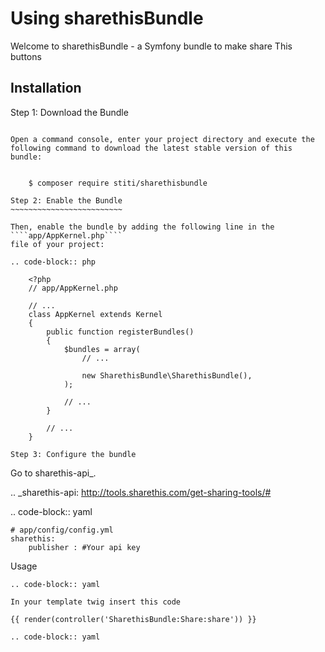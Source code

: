 Using sharethisBundle
===================

Welcome to sharethisBundle - a Symfony bundle to make share This buttons

Installation
------------

Step 1: Download the Bundle
~~~~~~~~~~~~~~~~~~~~~~~~~~~

Open a command console, enter your project directory and execute the
following command to download the latest stable version of this bundle:


    $ composer require stiti/sharethisbundle

Step 2: Enable the Bundle
~~~~~~~~~~~~~~~~~~~~~~~~~

Then, enable the bundle by adding the following line in the ````app/AppKernel.php````
file of your project:

.. code-block:: php

    <?php
    // app/AppKernel.php

    // ...
    class AppKernel extends Kernel
    {
        public function registerBundles()
        {
            $bundles = array(
                // ...

                new SharethisBundle\SharethisBundle(),
            );

            // ...
        }

        // ...
    }

Step 3: Configure the bundle
~~~~~~~~~~~~~~~~~~~~~~~~~~~~~~~~~~~~~~~

Go to sharethis-api_. 

.. _sharethis-api: http://tools.sharethis.com/get-sharing-tools/#

.. code-block:: yaml

    # app/config/config.yml
    sharethis:
        publisher : #Your api key

Usage
~~~~~~~~~~~~~~~~~~~~~~~~~~~~~~~~~~~~~~~
.. code-block:: yaml

In your template twig insert this code

{{ render(controller('SharethisBundle:Share:share')) }}

.. code-block:: yaml

~~~~~~~~~~~~~~~~~~~~~~~~~~~~~~~~~~~~~~~

